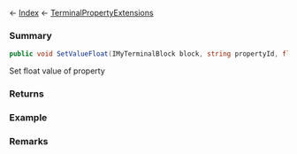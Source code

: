 ← [Index](Api-Index) ← [TerminalPropertyExtensions](Sandbox.ModAPI.Interfaces.TerminalPropertyExtensions)

### Summary

```csharp
public void SetValueFloat(IMyTerminalBlock block, string propertyId, float value)
```

Set float value of property

### Returns

### Example

### Remarks


